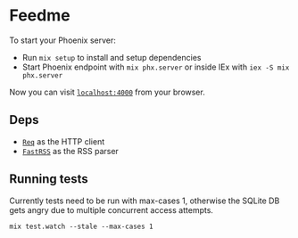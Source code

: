 # Feedme

To start your Phoenix server:

- Run `mix setup` to install and setup dependencies
- Start Phoenix endpoint with `mix phx.server` or inside IEx with `iex -S mix phx.server`

Now you can visit [`localhost:4000`](http://localhost:4000) from your browser.

## Deps

- [`Req`](https://hexdocs.pm/req/readme.html) as the HTTP client
- [`FastRSS`](https://hexdocs.pm/fast_rss/readme.html) as the RSS parser

## Running tests

Currently tests need to be run with max-cases 1, otherwise the SQLite DB
gets angry due to multiple concurrent access attempts.

`mix test.watch --stale --max-cases 1`
